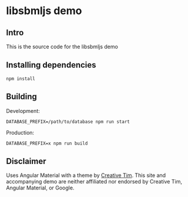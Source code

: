 # libsbmljs demo

## Intro

This is the source code for the libsbmljs demo

## Installing dependencies

```
npm install
```

## Building

Development:

```
DATABASE_PREFIX=/path/to/database npm run start
```

Production:

```
DATABASE_PREFIX=x npm run build
```

## Disclaimer

Uses Angular Material with a theme by [Creative Tim](https://www.creative-tim.com/). This site and accompanying demo are neither affiliated nor endorsed by Creative Tim, Angular Material, or Google.
